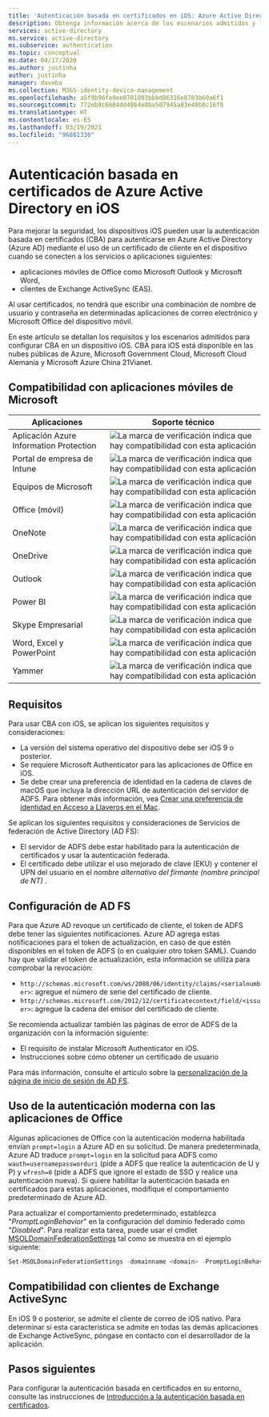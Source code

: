 ```yaml
---
title: 'Autenticación basada en certificados en iOS: Azure Active Directory'
description: Obtenga información acerca de los escenarios admitidos y los requisitos para configurar la autenticación basada en certificados para Azure Active Directory en las soluciones con dispositivos iOS.
services: active-directory
ms.service: active-directory
ms.subservice: authentication
ms.topic: conceptual
ms.date: 04/17/2020
ms.author: justinha
author: justinha
manager: daveba
ms.collection: M365-identity-device-management
ms.openlocfilehash: a5f9b96fe9ee0781803bbbd86316e8783b60a6f1
ms.sourcegitcommit: 772eb9c6684dd4864e0ba507945a83e48b8c16f0
ms.translationtype: HT
ms.contentlocale: es-ES
ms.lasthandoff: 03/19/2021
ms.locfileid: "96861330"
---
```

# <a name="azure-active-directory-certificate-based-authentication-on-ios"></a>Autenticación basada en certificados de Azure Active Directory en iOS

Para mejorar la seguridad, los dispositivos iOS pueden usar la autenticación basada en certificados (CBA) para autenticarse en Azure Active Directory (Azure AD) mediante el uso de un certificado de cliente en el dispositivo cuando se conecten a los servicios o aplicaciones siguientes:

* aplicaciones móviles de Office como Microsoft Outlook y Microsoft Word,
* clientes de Exchange ActiveSync (EAS).

Al usar certificados, no tendrá que escribir una combinación de nombre de usuario y contraseña en determinadas aplicaciones de correo electrónico y Microsoft Office del dispositivo móvil.

En este artículo se detallan los requisitos y los escenarios admitidos para configurar CBA en un dispositivo iOS. CBA para iOS está disponible en las nubes públicas de Azure, Microsoft Government Cloud, Microsoft Cloud Alemania y Microsoft Azure China 21Vianet.

## <a name="microsoft-mobile-applications-support"></a>Compatibilidad con aplicaciones móviles de Microsoft

| Aplicaciones | Soporte técnico |
| --- | --- |
| Aplicación Azure Information Protection |![La marca de verificación indica que hay compatibilidad con esta aplicación][1] |
| Portal de empresa de Intune |![La marca de verificación indica que hay compatibilidad con esta aplicación][1] |
| Equipos de Microsoft |![La marca de verificación indica que hay compatibilidad con esta aplicación][1] |
| Office (móvil) |![La marca de verificación indica que hay compatibilidad con esta aplicación][1] |
| OneNote |![La marca de verificación indica que hay compatibilidad con esta aplicación][1] |
| OneDrive |![La marca de verificación indica que hay compatibilidad con esta aplicación][1] |
| Outlook |![La marca de verificación indica que hay compatibilidad con esta aplicación][1] |
| Power BI |![La marca de verificación indica que hay compatibilidad con esta aplicación][1] |
| Skype Empresarial |![La marca de verificación indica que hay compatibilidad con esta aplicación][1] |
| Word, Excel y PowerPoint |![La marca de verificación indica que hay compatibilidad con esta aplicación][1] |
| Yammer |![La marca de verificación indica que hay compatibilidad con esta aplicación][1] |

## <a name="requirements"></a>Requisitos

Para usar CBA con iOS, se aplican los siguientes requisitos y consideraciones:

* La versión del sistema operativo del dispositivo debe ser iOS 9 o posterior.
* Se requiere Microsoft Authenticator para las aplicaciones de Office en iOS.
* Se debe crear una preferencia de identidad en la cadena de claves de macOS que incluya la dirección URL de autenticación del servidor de ADFS. Para obtener más información, vea [Crear una preferencia de identidad en Acceso a Llaveros en el Mac](https://support.apple.com/guide/keychain-access/create-an-identity-preference-kyca6343b6c9/mac).

Se aplican los siguientes requisitos y consideraciones de Servicios de federación de Active Directory (AD FS):

* El servidor de ADFS debe estar habilitado para la autenticación de certificados y usar la autenticación federada.
* El certificado debe utilizar el uso mejorado de clave (EKU) y contener el UPN del usuario en el *nombre alternativo del firmante (nombre principal de NT)* .

## <a name="configure-adfs"></a>Configuración de AD FS

Para que Azure AD revoque un certificado de cliente, el token de ADFS debe tener las siguientes notificaciones. Azure AD agrega estas notificaciones para el token de actualización, en caso de que estén disponibles en el token de ADFS (o en cualquier otro token SAML). Cuando hay que validar el token de actualización, esta información se utiliza para comprobar la revocación:

* `http://schemas.microsoft.com/ws/2008/06/identity/claims/<serialnumber>`: agregue el número de serie del certificado de cliente.
* `http://schemas.microsoft.com/2012/12/certificatecontext/field/<issuer>`: agregue la cadena del emisor del certificado de cliente.

Se recomienda actualizar también las páginas de error de ADFS de la organización con la información siguiente:

* El requisito de instalar Microsoft Authenticator en iOS.
* Instrucciones sobre cómo obtener un certificado de usuario

Para más información, consulte el artículo sobre la [personalización de la página de inicio de sesión de AD FS](/previous-versions/windows/it-pro/windows-server-2012-R2-and-2012/dn280950(v=ws.11)).

## <a name="use-modern-authentication-with-office-apps"></a>Uso de la autenticación moderna con las aplicaciones de Office

Algunas aplicaciones de Office con la autenticación moderna habilitada envían `prompt=login` a Azure AD en su solicitud. De manera predeterminada, Azure AD traduce `prompt=login` en la solicitud para ADFS como `wauth=usernamepassworduri` (pide a ADFS que realice la autenticación de U y P) y `wfresh=0` (pide a ADFS que ignore el estado de SSO y realice una autenticación nueva). Si quiere habilitar la autenticación basada en certificados para estas aplicaciones, modifique el comportamiento predeterminado de Azure AD.

Para actualizar el comportamiento predeterminado, establezca "*PromptLoginBehavior*" en la configuración del dominio federado como "*Disabled*". Para realizar esta tarea, puede usar el cmdlet [MSOLDomainFederationSettings](/powershell/module/msonline/set-msoldomainfederationsettings) tal como se muestra en el ejemplo siguiente:

```powershell
Set-MSOLDomainFederationSettings -domainname <domain> -PromptLoginBehavior Disabled
```

## <a name="support-for-exchange-activesync-clients"></a>Compatibilidad con clientes de Exchange ActiveSync

En iOS 9 o posterior, se admite el cliente de correo de iOS nativo. Para determinar si esta característica se admite en todas las demás aplicaciones de Exchange ActiveSync, póngase en contacto con el desarrollador de la aplicación.

## <a name="next-steps"></a>Pasos siguientes

Para configurar la autenticación basada en certificados en su entorno, consulte las instrucciones de [Introducción a la autenticación basada en certificados](active-directory-certificate-based-authentication-get-started.md).

<!--Image references-->
[1]: ./media/active-directory-certificate-based-authentication-ios/ic195031.png
